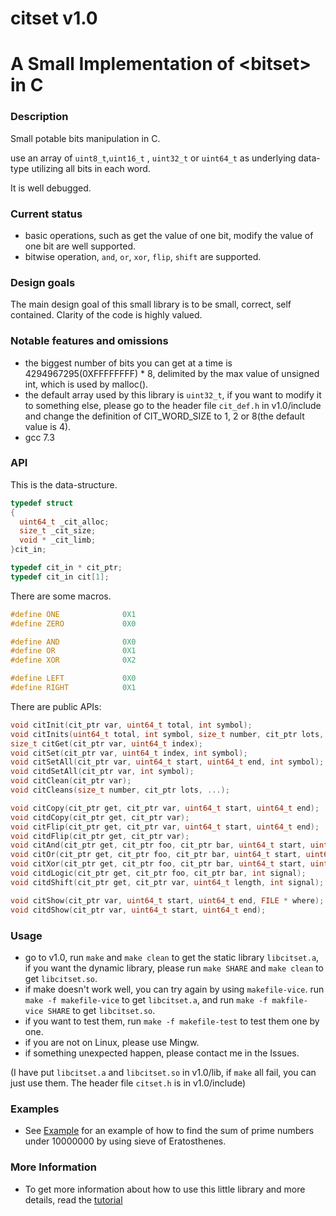 # citset v1.0

# A Small Implementation of &lt;bitset> in C

### Description

Small potable bits manipulation in C.

use an array of `uint8_t`,`uint16_t` , `uint32_t` or `uint64_t` as underlying data-type utilizing all bits in each word.

It is well debugged.

### Current status 

- basic operations, such as get the value of one bit, modify the value of one bit are well supported.
- bitwise operation, `and`, `or`, `xor`, `flip`, `shift` are supported.

### Design goals 

The main design goal of this small library is to be small, correct, self contained. Clarity of the code is highly valued.

### Notable features and omissions

- the biggest number of bits you can get at a time is 4294967295(0XFFFFFFFF) * 8, delimited by the max value of unsigned int, which is used by malloc().
- the default array used by this library is `uint32_t`, if you want to modify it to something else, please go to the header file `cit_def.h` in v1.0/include and change the definition of CIT_WORD_SIZE to 1, 2 or 8(the default value is 4).
- gcc 7.3

### API

This is the data-structure.
```C
typedef struct
{
  uint64_t _cit_alloc;
  size_t _cit_size;
  void * _cit_limb;
}cit_in;

typedef cit_in * cit_ptr;
typedef cit_in cit[1];
```
There are some macros.
```C
#define ONE              0X1
#define ZERO             0X0

#define AND              0X0
#define OR               0X1
#define XOR              0X2

#define LEFT             0X0
#define RIGHT            0X1
```
There are public APIs:
```C
void citInit(cit_ptr var, uint64_t total, int symbol);
void citInits(uint64_t total, int symbol, size_t number, cit_ptr lots, ...);
size_t citGet(cit_ptr var, uint64_t index);
void citSet(cit_ptr var, uint64_t index, int symbol);
void citSetAll(cit_ptr var, uint64_t start, uint64_t end, int symbol);
void citdSetAll(cit_ptr var, int symbol);
void citClean(cit_ptr var);
void citCleans(size_t number, cit_ptr lots, ...);

void citCopy(cit_ptr get, cit_ptr var, uint64_t start, uint64_t end);
void citdCopy(cit_ptr get, cit_ptr var);
void citFlip(cit_ptr get, cit_ptr var, uint64_t start, uint64_t end);
void citdFlip(cit_ptr get, cit_ptr var);
void citAnd(cit_ptr get, cit_ptr foo, cit_ptr bar, uint64_t start, uint64_t end);
void citOr(cit_ptr get, cit_ptr foo, cit_ptr bar, uint64_t start, uint64_t end);
void citXor(cit_ptr get, cit_ptr foo, cit_ptr bar, uint64_t start, uint64_t end);
void citdLogic(cit_ptr get, cit_ptr foo, cit_ptr bar, int signal);
void citdShift(cit_ptr get, cit_ptr var, uint64_t length, int signal);

void citShow(cit_ptr var, uint64_t start, uint64_t end, FILE * where);
void citdShow(cit_ptr var, uint64_t start, uint64_t end);
```

### Usage

- go to v1.0, run `make` and `make clean` to get the static library `libcitset.a`, if you want the dynamic library, please run `make SHARE` and `make clean` to get `libcitset.so`. 
- if make doesn't work well, you can try again by using `makefile-vice`. run `make -f makefile-vice` to get `libcitset.a`, and run `make -f makfile-vice SHARE` to get `libcitset.so`.
- if you want to test them, run `make -f makefile-test` to test them one by one.
- if you are not on Linux, please use Mingw.
- if something unexpected happen, please contact me in the Issues.

(I have put `libcitset.a` and `libcitset.so` in v1.0/lib, if `make` all fail, you can just use them. The header file `citset.h` is in v1.0/include)
### Examples 
- See [Example](https://github.com/include-yy/citset/tree/master/Example) for an example of how to find the sum of prime numbers under 10000000 by using sieve of Eratosthenes.

### More Information
- To get more information about how to use this little library and more details, read the [tutorial](https://github.com/include-yy/citset/blob/master/tutorial.md)
